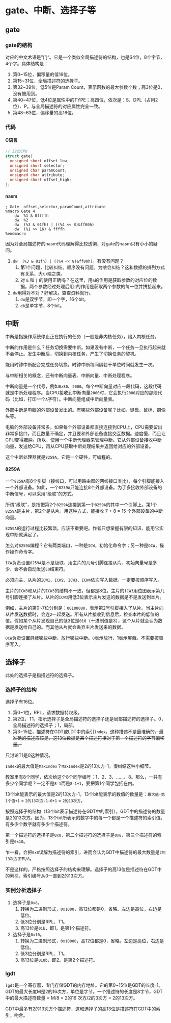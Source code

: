 # gate、中断、选择子等

## gate

### gate的结构

对应的中文术语是”门“。它是一个类似全局描述符的结构，也是64位，8个字节，4个字。具体结构是：

1. 第0~15位，偏移量的低16位。
2. 第15~31位，全局描述符的选择子。
3. 第32~39位，低5位是Param Count，表示函数的最大参数个数；高3位是0，没有被用到。
4. 第40~47位，低4位是属性中的TYPE；高四位，依次是：S、DPL（占用2位）、P。与全局描述符的对应属性完全一致。
5. 第48~63位，偏移量的高16位。

### 代码

#### C语言

```c
// 32位CPU
struct gate{
  unsigned short offset_low;
  unsigned short selector;
  unsigned char	paramCount;
  unsigned char attribute;
  unsigned short offset_high;
};
```

#### nasm

```assembly
; Gate	offset,selector,paramCount,attribute
%macro Gate 4
	dw	%1 & 0ffffh
	dw	%2
	dw	(%3 & 01fh) | ((%4 << 8)&ff00h)
	dw	(%1 >> 16) & ffffh
%endmacro
```

因为对全局描述符的nasm代码理解得比较透彻，对gate的nasm只有小小的疑问。

1. `dw	(%3 & 01fh) | ((%4 << 8)&ff00h)`。有没有问题？
   1. 第1个问题，比较纠结。顺序没有问题。为啥会纠结？这和数据的排列方式有关系，大小端之类。
   2. 对 `&` 和 `|` 的使用正确吗？在这里，用`&`的作用是获取参数的对应位的数据。两个参数经过处理后用`|`的作用是获取两个参数的每一位并拼接起来。
2. `dw`用得对不对？好解决。查查资料就行。
   1. `dw`是双字节，即一个字，16个bit。
   2. `db`是单字节，8个bit。

## 中断

中断是指操作系统停止正在执行的任务（一般是非内核任务），陷入内核任务。

中断的作用是什么？任务切换需要中断。如果没有中断，一个任务一旦执行起来就不会停止。发生中断后，切换到内核任务，产生了切换任务的契机。

能用时钟中断配合完成任务切换。时钟中断每间隔若干单位时间就发生一次。

与中断相关的概念，还有中断向量表、中断向量、中断处理程序。

中断向量是一个代号，例如`0x80`、`2000`。每个中断向量对应一段代码，这段代码就是中断处理程序。当CPU接收到中断向量`2000`时，它会执行`2000`对应的那段代码（比如，打印一个`A`字符）。中断向量组成中断向量表。

外部中断是电脑的外部设备发出的。有哪些外部设备呢？比如，键盘、鼠标、摄像头等。

电脑的外部设备非常多，如果每个外部设备都直接连接到CPU上，CPU需要留出非常多接口，而且数量不确定，并且要和外部设备直接交互数据。速度慢，而且让CPU变得臃肿。所以，使用一个中断代理器来管理中断。它从外部设备接收中断向量，发送给CPU，再从CPU获取中断处理结果并返回给对应的外部设备。

这个中断处理器就是`8259A`。它是一个硬件，可编程的。

#### 8259A

一个`8259A`有8个引脚（接线口，可以用路由器的网线接口类比），每个引脚能接入一个外部设备。如此，一个`8259A`只能连接8个外部设备。为了多接收外部设备的中断信号，可以采用“级联”的方式。

所谓“级联”，是指把第2个`8259A`连接到第一个`8259A`的其中一个引脚上。第1个`8259A`是主片，第2个是从片。用这种方式，能接收 7 + 8 = 15 个外部设备的中断向量。

`8259A`的运行过程比较繁琐，应该不重要吧。作者只想掌握有限的知识、能用它实现中断就满足了。

怎么对`8259A`编程？它有两类端口，一种是`ICW`，初始化命令字；另一种是`OCW`，操作操作命令字。

`ICW`负责设置`8259A`是不是级联、用主片的几号引脚连接从片、初始向量号是多少、会不会自动发送`EO`结束符。

必须向主、从片的`ICW1`、`ICW2`、`ICW3`、`ICW4`依次写入数据。一定要按顺序写入。

主片的`ICW3`和从片的`ICW3`的结构不一致，但都是8位。主片的`ICW3`用位图表示第几号引脚连接了从片。从片的`ICW3`用低3位表示主片发送的数据是不是发送到本片。

例如，主片的第0~7位分别是：`00100000`，表示第2号引脚接入了从片。当主片向从片发送数据时，会连`2`一起发送。所有从片接收到信息后，检查本片的低位的值。假如某个从片发现自己的低3位是`010`（十进制值是3），这个从片就会认为数据是发送给自己的。而其他从片就会丢弃主片发送来的数据。

`OCW`负责设置屏蔽哪些中断、放行哪些中断。`0`表示放行，1表示屏蔽。不需要按顺序写入。

## 选择子

此处的选择子是指描述符的选择子。

### 选择子的结构

选择子有16位。

1. 第0~1位，RPL，请求数据特权级。
2. 第2位，T1，指示选择子是全局描述符的选择子还是局部描述符的选择子。0，全局描述符的选择子；1，局部。
3. 第3~15位，描述符在GDT或LDT中的索引`Index`。~~这种描述不是最准确的。最准确的描述应该是，这13位数据是某个描述符相对于第一个描述符的字节偏移量。~~

只讨论T1是0这种情况。

`Index`的最大值是`MaxIndex`？`MaxIndex`是2的13次方-1。很纠结这种小细节。

教室里有8个同学，依次给这个8个同学编号：1、2、3、......、8。那么，一共有多少个同学呢？一定不是`8-1`而是`8-1+1`，要把第1个同学包括在内。

13个bit能表示的最大值是2的13次方-1。13个bit能表示的数值的数量是：`最大值-第1个值+1` = `2的13次方-1-0+1` = `2的13次方`。

按照选择子的结构（13个bit表示描述符在GDT中的索引），GDT中的描述符的数量是2的13次方。因为，13个bit所表示的数字中的每一个都是一个描述符的索引值。有多少个数字就有多少个描述符。

第一个描述符的选择子是`0x0`，第二个描述符的选择子是`0x8`，第三个描述符的索引是`0x10`。

乍一看，会把`0x8`误解为描述符的索引，进而会认为GDT中描述符的最大数量是`2的13次方字节/8`。

不是这样的。严格按照选择子的结构来理解。选择子的高13位是描述符在GDT中的索引，索引编号从0一直到2的13次方。

### 实例分析选择子

1. 选择子是`0x8`。
   1. 转换为二进制形式，`0x1000`，高12位都是0，省略。左边是高位，右边是低位。
   2. 低3位分别是RPL、T1。
   3. 高13位是`01b`，即1。是第1个描述符。
2. 选择子是`0x10`。
   1. 转换为二进制形式，`0x10000`，高12位都是0，省略。左边是高位，右边是低位。
   2. 低3位分别是RPL、T1。
   3. 高13位是`010b`，即2。是第2个描述符。

### lgdt

`lgdt`是一个寄存器，专门存储GDT的内存地址。它的第0~15位是GDT的长度-1。GDT的最大长度M是2的16次方，单位是字节。一个描述符的长度是8字节，GDT中的最大描述符数量 = M/8 = 2的16 次方/2的3次方 = 2的13次方。

GDT中最多有2的13次方个描述符，这和选择子的高13位是描述符在GDT中的索引，吻合。





